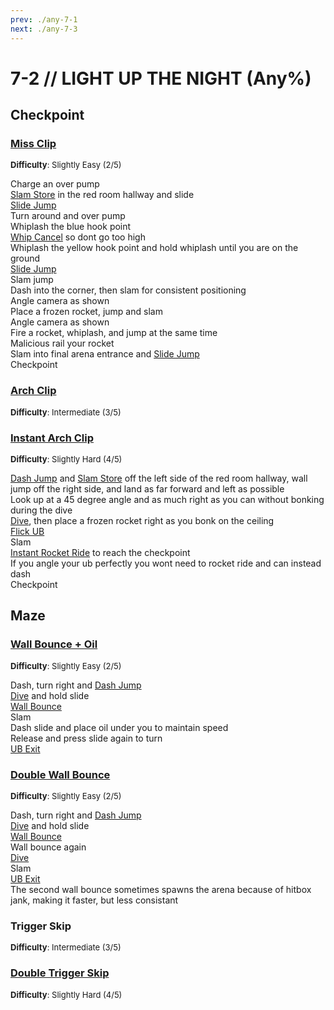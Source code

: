 ```yaml
---
prev: ./any-7-1
next: ./any-7-3
---
```


# 7-2 // LIGHT UP THE NIGHT (Any%)


## Checkpoint

### [Miss Clip](https://youtu.be/JMR3vHRWvhI)
<font size="2">
    <b>Difficulty</b>: Slightly Easy (2/5)
</font>

Charge an over pump <br/>
[Slam Store](/speedrun-tech.md#slam-store) in the red room hallway and slide <br/>
[Slide Jump](/speedrun-tech.md#slide-jump) <br/>
Turn around and over pump <br/>
Whiplash the blue hook point <br/>
[Whip Cancel](/speedrun-tech.md#whip-cancel) so dont go too high <br/>
Whiplash the yellow hook point and hold whiplash until you are on the ground <br/>
[Slide Jump](/speedrun-tech.md#slide-jump) <br/>
Slam jump <br/>
Dash into the corner, then slam for consistent positioning <br/>
Angle camera as shown <br/>
Place a frozen rocket, jump and slam <br />
Angle camera as shown <br/>
Fire a rocket, whiplash, and jump at the same time <br/>
Malicious rail your rocket <br/>
Slam into final arena entrance and [Slide Jump](/speedrun-tech.md#slide-jump) <br/> 
Checkpoint

### [Arch Clip](https://youtu.be/Qg2vY-5FREU)
<font size="2">
    <b>Difficulty</b>: Intermediate (3/5)
</font>


### [Instant Arch Clip](https://youtu.be/BA3vd7XK9wY)
<font size="2">
    <b>Difficulty</b>: Slightly Hard (4/5)
</font>

[Dash Jump](/speedrun-tech.md#dash-jump) and [Slam Store](/speedrun-tech.md#slam-store) off the left side of the red room hallway, wall jump off the right side, and land as far forward and left as possible <br/>
Look up at a 45 degree angle and as much right as you can without bonking during the dive <br/>
[Dive](/speedrun-tech.md#dives), then place a frozen rocket right as you bonk on the ceiling <br/>
[Flick UB](/speedrun-tech.md#flick-ub) <br/>
Slam <br/>
[Instant Rocket Ride](/speedrun-tech.md#instant-rocket-ride) to reach the checkpoint <br/>
If you angle your ub perfectly you wont need to rocket ride and can instead dash <br/>
Checkpoint 

## Maze

### [Wall Bounce + Oil](https://youtu.be/nIPqwxC9qGk)
<font size="2">
    <b>Difficulty</b>: Slightly Easy (2/5)
</font>

Dash, turn right and [Dash Jump](/speedrun-tech.md#dash-jump) <br/>
[Dive](/speedrun-tech.md#dives) and hold slide <br/>
[Wall Bounce](/speedrun-tech.md#wall-bounces) <br/>
Slam <br/>
Dash slide and place oil under you to maintain speed <br/>
Release and press slide again to turn <br/>
[UB Exit](/speedrun-tech.md#ub-exit)

### [Double Wall Bounce](https://youtu.be/6gSWHYXWYC4)
<font size="2">
    <b>Difficulty</b>: Slightly Easy (2/5)
</font>

Dash, turn right and [Dash Jump](/speedrun-tech.md#dash-jump) <br/>
[Dive](/speedrun-tech.md#dives) and hold slide <br/>
[Wall Bounce](/speedrun-tech.md#wall-bounces) <br/>
Wall bounce again <br/>
[Dive](/speedrun-tech.md#dives) <br/>
Slam <br/>
[UB Exit](/speedrun-tech.md#ub-exit) <br/>
The second wall bounce sometimes spawns the arena because of hitbox jank, making it faster, but less consistant

### Trigger Skip 
<font size="2">
    <b>Difficulty</b>: Intermediate (3/5)
</font>


### [Double Trigger Skip](https://youtu.be/9IimNZkiw3Q)
<font size="2">
    <b>Difficulty</b>: Slightly Hard (4/5)
</font>
